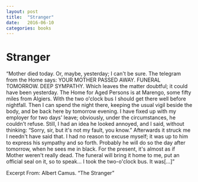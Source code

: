 ```yaml
---
layout: post
title:  "Stranger"
date:   2016-06-10	
categories: books
---
```


# Stranger

“Mother died today. Or, maybe, yesterday; I can't be sure. The telegram from the Home says: YOUR MOTHER PASSED AWAY. FUNERAL TOMORROW. DEEP SYMPATHY. Which leaves the matter doubtful; it could have been yesterday.
The Home for Aged Persons is at Marengo, some fifty miles from Algiers. With the two o'clock bus I should get there well before nightfall. Then I can spend the night there, keeping the usual vigil beside the body, and be back here by tomorrow evening. I have fixed up with my employer for two days' leave; obviously, under the circumstances, he couldn't refuse. Still, I had an idea he looked annoyed, and I said, without thinking: “Sorry, sir, but it's not my fault, you know.”
Afterwards it struck me I needn't have said that. I had no reason to excuse myself; it was up to him to express his sympathy and so forth. Probably he will do so the day after tomorrow, when he sees me in black. For the present, it's almost as if Mother weren't really dead. The funeral will bring it home to me, put an official seal on it, so to speak…
I took the two-o'clock bus. It was[…]”

Excerpt From: Albert Camus. “The Stranger”